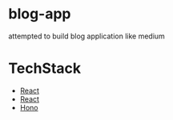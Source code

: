 # blog-app
attempted to build blog application like medium 


# TechStack
- [React](https://reactjs.org/)
- [React](https://www.prisma.io/docs)
- [Hono](https://hono.dev/docs/)
